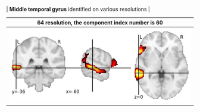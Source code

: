


| **Middle temporal gyrus** identified on various resolutions |

| 64 resolution, the component index number is 60|  
|:---:|  
| ![Component 64](../64/final/60.jpg "From component 64: Middle temporal gyrus") |